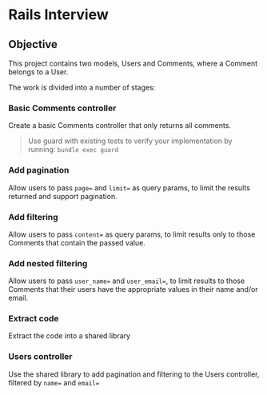 # Rails Interview

## Objective

This project contains two models, Users and Comments, where a Comment belongs to a User.

The work is divided into a number of stages:

### Basic Comments controller
Create a basic Comments controller that only returns all comments.

> Use guard with existing tests to verify your implementation by running: `bundle exec guard`

### Add pagination
Allow users to pass `page=` and `limit=` as query params, to limit the results returned and support pagination.

### Add filtering 
Allow users to pass `content=` as query params, to limit results only to those Comments that contain the passed value.

### Add nested filtering
Allow users to pass `user_name=` and `user_email=`, to limit results to those Comments that their users have the appropriate values in their name and/or email.

### Extract code 
Extract the code into a shared library

### Users controller
Use the shared library to add pagination and filtering to the Users controller, filtered by `name=` and `email=`
